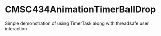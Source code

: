 # CMSC434AnimationTimerBallDrop
Simple demonstration of using TimerTask along with threadsafe user interaction
